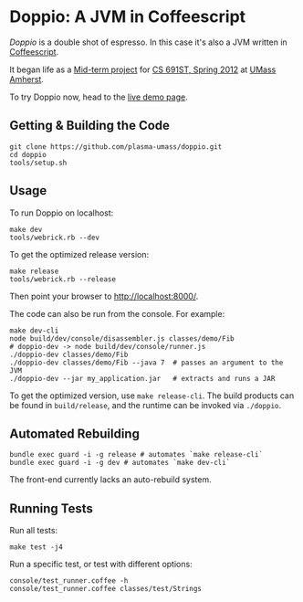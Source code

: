 Doppio: A JVM in Coffeescript
=============================

_Doppio_ is a double shot of espresso.
In this case it's also a JVM written in [Coffeescript](http://coffeescript.org/).

It began life as a [Mid-term project](http://plasma.cs.umass.edu/emery/grad-systems-project-1) 
for [CS 691ST, Spring 2012](http://plasma.cs.umass.edu/emery/grad-systems)
at [UMass Amherst](http://www.cs.umass.edu/).

To try Doppio now, head to the [live demo page](http://plasma-umass.github.io/doppio/).


Getting & Building the Code
---------------------------

    git clone https://github.com/plasma-umass/doppio.git
    cd doppio
    tools/setup.sh

Usage
-----

To run Doppio on localhost:

    make dev
    tools/webrick.rb --dev

To get the optimized release version:

    make release
    tools/webrick.rb --release

Then point your browser to [http://localhost:8000/](http://localhost:8000/).

The code can also be run from the console. For example:

    make dev-cli
    node build/dev/console/disassembler.js classes/demo/Fib
    # doppio-dev -> node build/dev/console/runner.js
    ./doppio-dev classes/demo/Fib
    ./doppio-dev classes/demo/Fib --java 7  # passes an argument to the JVM
    ./doppio-dev --jar my_application.jar   # extracts and runs a JAR
    
To get the optimized version, use `make release-cli`. The build products can be
found in `build/release`, and the runtime can be invoked via `./doppio`.

Automated Rebuilding
--------------------

    bundle exec guard -i -g release # automates `make release-cli`
    bundle exec guard -i -g dev # automates `make dev-cli`

The front-end currently lacks an auto-rebuild system.

Running Tests
-------------

Run all tests:

    make test -j4

Run a specific test, or test with different options:

    console/test_runner.coffee -h
    console/test_runner.coffee classes/test/Strings

